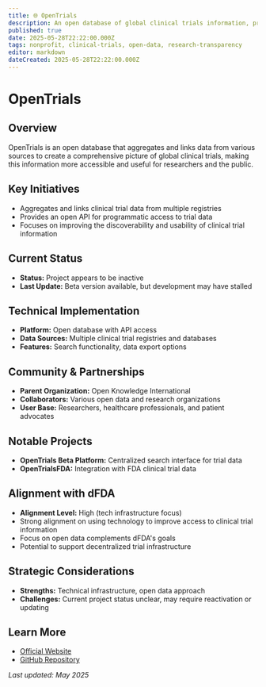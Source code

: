 ```yaml
---
title: 🌐 OpenTrials
description: An open database of global clinical trials information, promoting transparency in medical research
published: true
date: 2025-05-28T22:22:00.000Z
tags: nonprofit, clinical-trials, open-data, research-transparency
editor: markdown
dateCreated: 2025-05-28T22:22:00.000Z
---
```


# OpenTrials

## Overview

OpenTrials is an open database that aggregates and links data from various sources to create a comprehensive picture of global clinical trials, making this information more accessible and useful for researchers and the public.

## Key Initiatives

- Aggregates and links clinical trial data from multiple registries
- Provides an open API for programmatic access to trial data
- Focuses on improving the discoverability and usability of clinical trial information

## Current Status

- **Status:** Project appears to be inactive
- **Last Update:** Beta version available, but development may have stalled

## Technical Implementation

- **Platform:** Open database with API access
- **Data Sources:** Multiple clinical trial registries and databases
- **Features:** Search functionality, data export options

## Community & Partnerships

- **Parent Organization:** Open Knowledge International
- **Collaborators:** Various open data and research organizations
- **User Base:** Researchers, healthcare professionals, and patient advocates

## Notable Projects

- **OpenTrials Beta Platform:** Centralized search interface for trial data
- **OpenTrialsFDA:** Integration with FDA clinical trial data

## Alignment with dFDA

- **Alignment Level:** High (tech infrastructure focus)
- Strong alignment on using technology to improve access to clinical trial information
- Focus on open data complements dFDA's goals
- Potential to support decentralized trial infrastructure

## Strategic Considerations

- **Strengths:** Technical infrastructure, open data approach
- **Challenges:** Current project status unclear, may require reactivation or updating

## Learn More

- [Official Website](https://opentrials.net/)
- [GitHub Repository](https://github.com/opentrials/)

*Last updated: May 2025*
